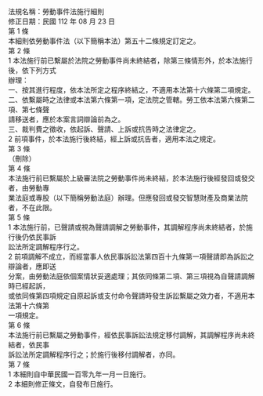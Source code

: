 法規名稱：勞動事件法施行細則  
修正日期：民國 112 年 08 月 23 日  
第 1 條  
本細則依勞動事件法（以下簡稱本法）第五十二條規定訂定之。  
第 2 條  
1 本法施行前已繫屬於法院之勞動事件尚未終結者，除第三條情形外，於本法施行後，依下列方式  
辦理：  
一、按其進行程度，依本法所定之程序終結之，不適用本法第十六條第二項規定。  
二、依繫屬時之法律或本法第六條第一項，定法院之管轄。勞工依本法第六條第二項、第七條聲  
請移送者，應於本案言詞辯論前為之。  
三、裁判費之徵收，依起訴、聲請、上訴或抗告時之法律定之。  
2 前項事件，於本法施行後終結，經上訴或抗告者，適用本法之規定。  
第 3 條  
（刪除）  
第 4 條  
本法施行前已繫屬於上級審法院之勞動事件尚未終結，於本法施行後經發回或發交者，由勞動專  
業法庭或專股（以下簡稱勞動法庭）辦理。但應發回或發交智慧財產及商業法院者，不在此限。  
第 5 條  
1 本法施行前，已聲請或視為聲請調解之勞動事件，其調解程序尚未終結者，於施行後仍依民事訴  
訟法所定調解程序行之。  
2 前項調解不成立，而經當事人依民事訴訟法第四百十九條第一項聲請即為訴訟之辯論者，應即送  
分案，由勞動法庭依個案情狀妥適處理；其依同條第二項、第三項視為自聲請調解時已經起訴，  
或依同條第四項規定自原起訴或支付命令聲請時發生訴訟繫屬之效力者，不適用本法第十六條第  
一項規定。  
第 6 條  
本法施行前已繫屬之勞動事件，經依民事訴訟法規定移付調解，其調解程序尚未終結者，依民事  
訴訟法所定調解程序行之；於施行後移付調解者，亦同。  
第 7 條  
1 本細則自中華民國一百零九年一月一日施行。  
2 本細則修正條文，自發布日施行。  


